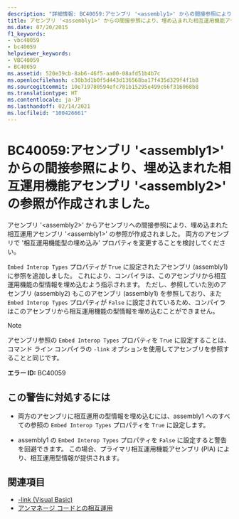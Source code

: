 ```yaml
---
description: "詳細情報: BC40059:アセンブリ '<assembly1>' からの間接参照により、埋め込まれた相互運用機能アセンブリ '<assembly2>' の参照が作成されました。"
title: アセンブリ '<assembly1>' からの間接参照により、埋め込まれた相互運用機能アセンブリ '<assembly2>' の参照が作成されました。
ms.date: 07/20/2015
f1_keywords:
- vbc40059
- bc40059
helpviewer_keywords:
- VBC40059
- BC40059
ms.assetid: 520e39cb-8ab6-46f5-aa00-08afd51b4b7c
ms.openlocfilehash: c30b3d1b0f5d443d136568ba17f435d329f4f1b8
ms.sourcegitcommit: 10e719780594efc781b15295e499c66f316068b8
ms.translationtype: HT
ms.contentlocale: ja-JP
ms.lasthandoff: 02/14/2021
ms.locfileid: "100426661"
---
```

# <a name="bc40059-a-reference-was-created-to-embedded-interop-assembly-assembly1-because-of-an-indirect-reference-to-that-assembly-from-assembly-assembly2"></a>BC40059:アセンブリ '\<assembly1>' からの間接参照により、埋め込まれた相互運用機能アセンブリ '\<assembly2>' の参照が作成されました。

アセンブリ '\<assembly2>' からアセンブリへの間接参照により、埋め込まれた相互運用アセンブリ '\<assembly1>' の参照が作成されました。 両方のアセンブリで '相互運用機能型の埋め込み' プロパティを変更することを検討してください。

`Embed Interop Types` プロパティが `True` に設定されたアセンブリ (assembly1) に参照を追加しました。 これにより、コンパイラは、このアセンブリから相互運用機能の型情報を埋め込むよう指示されます。 ただし、参照していた別のアセンブリ (assembly2) もこのアセンブリ (assembly1) を参照しており、また `Embed Interop Types` プロパティが `False` に設定されているため、コンパイラはこのアセンブリから相互運用機能の型情報を埋め込むことができません。

> [!NOTE]
> アセンブリ参照の `Embed Interop Types` プロパティを `True` に設定することは、コマンド ライン コンパイラの `-link` オプションを使用してアセンブリを参照することと同じです。

**エラー ID:** BC40059

## <a name="to-address-this-warning"></a>この警告に対処するには

- 両方のアセンブリに相互運用の型情報を埋め込むには、assembly1 へのすべての参照の `Embed Interop Types` プロパティを `True` に設定します。

- assembly1 の `Embed Interop Types` プロパティを `False` に設定すると警告を回避できます。 この場合、プライマリ相互運用機能アセンブリ (PIA) により、相互運用型情報が提供されます。

## <a name="see-also"></a>関連項目

- [-link (Visual Basic)](../../reference/command-line-compiler/link.md)
- [アンマネージ コードとの相互運用](../../../framework/interop/index.md)
